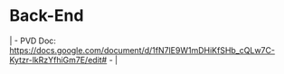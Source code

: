 # Back-End

| - PVD Doc: https://docs.google.com/document/d/1fN7lE9W1mDHiKfSHb_cQLw7C-Kytzr-lkRzYfhiGm7E/edit# - |

